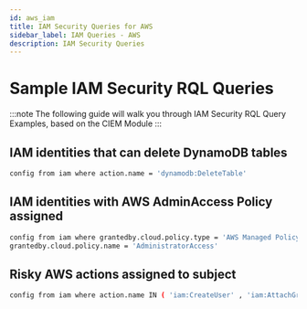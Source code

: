 ```yaml
---
id: aws_iam
title: IAM Security Queries for AWS
sidebar_label: IAM Queries - AWS
description: IAM Security Queries
---
```


# Sample IAM Security RQL Queries

:::note
The following guide will walk you through IAM Security RQL Query Examples, based on the CIEM Module
:::

## IAM identities that can delete DynamoDB tables

```bash
config from iam where action.name = 'dynamodb:DeleteTable'
```

## IAM identities with AWS AdminAccess Policy assigned

```bash
config from iam where grantedby.cloud.policy.type = 'AWS Managed Policy' AND 
grantedby.cloud.policy.name = 'AdministratorAccess'
```

## Risky AWS actions assigned to subject

```bash
config from iam where action.name IN ( 'iam:CreateUser' , 'iam:AttachGroupPolicy' , 'iam:UpdateUser' , 'iam:DeleteVirtualMFADevice' )
```
